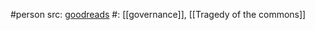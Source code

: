 #person 
src: [goodreads](https://www.goodreads.com/author/show/130561) 
#: [[governance]], [[Tragedy of the commons]] 
